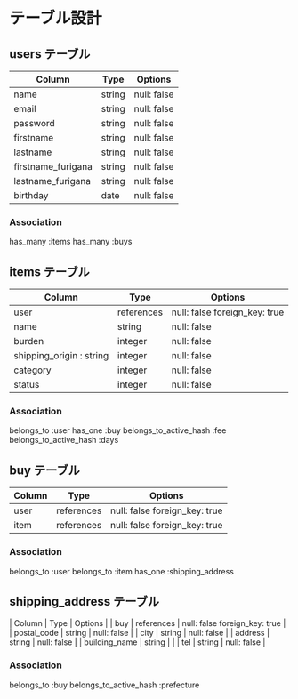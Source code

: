 # テーブル設計

## users テーブル

| Column    | Type   | Options     |
| ------    | ----   | -------     |
| name      | string | null: false |
| email     | string | null: false |
| password  | string | null: false |
| firstname | string | null: false |
| lastname  | string | null: false |
| firstname_furigana  | string | null: false |
| lastname_furigana   | string | null: false |
| birthday  | date    | null: false |


### Association
has_many :items
has_many :buys


 ## items テーブル
 
| Column                     | Type   | Options                          |
| -------------------------  | ----   | -------------------------------- |
| user                       | references | null: false foreign_key: true|
| name                       | string  | null: false |
| burden                     | integer | null: false |
| shipping_origin : string   | integer | null: false |
| category                   | integer | null: false |
| status                     | integer | null: false |

### Association
belongs_to :user
has_one :buy
belongs_to_active_hash :fee
belongs_to_active_hash :days

## buy テーブル

| Column        | Type   | Options                              |
| ------        | ----   | -----------------------------------  |
| user          | references | null: false foreign_key: true |
| item          | references | null: false foreign_key: true |


### Association
belongs_to :user
belongs_to :item
has_one :shipping_address


## shipping_address テーブル
| Column        | Type   | Options                           |
| buy          | references | null: false foreign_key: true |
| postal_code   | string | null: false |
| city          | string | null: false |
| address       | string | null: false |
| building_name | string |             |
| tel           | string | null: false |

### Association
belongs_to :buy
belongs_to_active_hash :prefecture